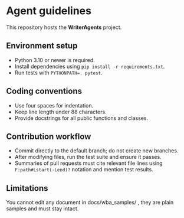 # Agent guidelines

This repository hosts the **WriterAgents** project.

## Environment setup
- Python 3.10 or newer is required.
- Install dependencies using `pip install -r requirements.txt`.
- Run tests with `PYTHONPATH=. pytest`.

## Coding conventions
- Use four spaces for indentation.
- Keep line length under 88 characters.
- Provide docstrings for all public functions and classes.

## Contribution workflow
- Commit directly to the default branch; do not create new branches.
- After modifying files, run the test suite and ensure it passes.
- Summaries of pull requests must cite relevant file lines using
  `F:path#Lstart(-Lend)?` notation and mention test results.
 
## Limitations
You cannot edit any document in docs/wba_samples/ , they are plain samples
and must stay intact.